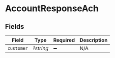# AccountResponseAch


## Fields

| Field              | Type               | Required           | Description        |
| ------------------ | ------------------ | ------------------ | ------------------ |
| `customer`         | *?string*          | :heavy_minus_sign: | N/A                |